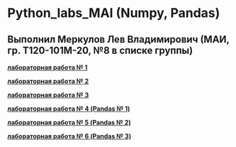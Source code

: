 # Python_labs_MAI (Numpy, Pandas)
## Выполнил Меркулов Лев Владимирович (МАИ, гр. Т120-101М-20, №8 в списке группы)
**[лабораторная работа № 1](https://github.com/Dermogod/Numpy_labs_MAI/blob/main/numpy_first_lab.ipynb)**

**[лабораторная работа № 2](https://github.com/Dermogod/Numpy_labs_MAI/blob/main/numpy_second_lab.ipynb)**

**[лабораторная работа № 3](https://github.com/Dermogod/Numpy_labs_MAI/blob/main/numpy_third_lab.ipynb)**

**[лабораторная работа № 4 (Pandas № 1)](https://github.com/Dermogod/Numpy_labs_MAI/blob/main/Pandas_first_lab.ipynb)**

**[лабораторная работа № 5 (Pandas № 2)](https://github.com/Dermogod/python_labs_mai/blob/main/Pandas_second_lab.ipynb)**

**[лабораторная работа № 6 (Pandas № 3)](https://github.com/Dermogod/python_labs_mai/blob/main/Pandas_third_lab.ipynb)**
